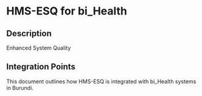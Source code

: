 # HMS-ESQ for bi_Health

## Description

Enhanced System Quality

## Integration Points

This document outlines how HMS-ESQ is integrated with bi_Health systems in Burundi.
